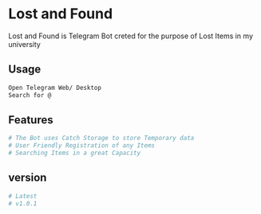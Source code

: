 # Lost and Found

Lost and Found is Telegram Bot creted for the purpose of Lost Items in my university

## Usage

```bash
Open Telegram Web/ Desktop
Search for @
```

## Features

```bash
# The Bot uses Catch Storage to store Temporary data
# User Friendly Registration of any Items
# Searching Items in a great Capacity
```

## version

```bash
# Latest
# v1.0.1
```
